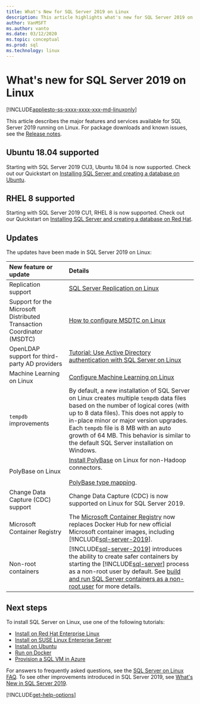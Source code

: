 ```yaml
---
title: What's New for SQL Server 2019 on Linux
description: This article highlights what's new for SQL Server 2019 on Linux.
author: VanMSFT 
ms.author: vanto
ms.date: 03/12/2020
ms.topic: conceptual
ms.prod: sql
ms.technology: linux
---
```


# What's new for SQL Server 2019 on Linux

[!INCLUDE[appliesto-ss-xxxx-xxxx-xxx-md-linuxonly](../includes/appliesto-ss-xxxx-xxxx-xxx-md-linuxonly.md)]

This article describes the major features and services available for SQL Server 2019 running on Linux. For package downloads and known issues, see the [Release notes](sql-server-linux-release-notes-2019.md?view=sql-server-linux-ver15).

## Ubuntu 18.04 supported

Starting with SQL Server 2019 CU3, Ubuntu 18.04 is now supported. Check out our Quickstart on [Installing SQL Server and creating a database on Ubuntu](quickstart-install-connect-ubuntu.md?view=sql-server-linux-ver15).

## RHEL 8 supported

Starting with SQL Server 2019 CU1, RHEL 8 is now supported. Check out our Quickstart on [Installing SQL Server and creating a database on Red Hat](quickstart-install-connect-red-hat.md?view=sql-server-linux-ver15).

## Updates

The updates have been made in SQL Server 2019 on Linux:

| New feature or update | Details |
|:-----|:-----|
|Replication support |[SQL Server Replication on Linux](sql-server-linux-replication.md)
|Support for the Microsoft Distributed Transaction Coordinator (MSDTC) |[How to configure MSDTC on Linux](sql-server-linux-configure-msdtc.md) |
|OpenLDAP support for third-party AD providers |[Tutorial: Use Active Directory authentication with SQL Server on Linux](sql-server-linux-active-directory-authentication.md) |
|Machine Learning on Linux |[Configure Machine Learning on Linux](sql-server-linux-setup-machine-learning.md) |
|`tempdb` improvements | By default, a new installation of SQL Server on Linux creates multiple `tempdb` data files based on the number of logical cores (with up to 8 data files). This does not apply to in-place minor or major version upgrades. Each `tempdb` file is 8 MB with an auto growth of 64 MB. This behavior is similar to the default SQL Server installation on Windows. |
| PolyBase on Linux | [Install PolyBase](../relational-databases/polybase/polybase-linux-setup.md) on Linux for non-Hadoop connectors.<br/><br/>[PolyBase type mapping](../relational-databases/polybase/polybase-type-mapping.md). |
| Change Data Capture (CDC) support | Change Data Capture (CDC) is now supported on Linux for SQL Server 2019. |
| Microsoft Container Registry | The [Microsoft Container Registry](https://www.ntweekly.com/2019/09/23/microsoft-container-registry-to-replace-docker-hub-for-new-images/) now replaces Docker Hub for new official Microsoft container images, including [!INCLUDE[sql-server-2019](../includes/sssqlv15-md.md)]. |
| Non-root containers | [!INCLUDE[sql-server-2019](../includes/sssqlv15-md.md)] introduces the ability to create safer containers by starting the [!INCLUDE[sql-server](../includes/ssnoversion-md.md)] process as a non-root user by default. See [build and run SQL Server containers as a non-root user](sql-server-linux-configure-docker.md#buildnonrootcontainer) for more details. |

## Next steps

To install SQL Server on Linux, use one of the following tutorials:

- [Install on Red Hat Enterprise Linux](quickstart-install-connect-red-hat.md?view=sql-server-linux-ver15)
- [Install on SUSE Linux Enterprise Server](quickstart-install-connect-suse.md?view=sql-server-linux-ver15)
- [Install on Ubuntu](quickstart-install-connect-ubuntu.md?view=sql-server-linux-ver15)
- [Run on Docker](quickstart-install-connect-docker.md?view=sql-server-linux-ver15)
- [Provision a SQL VM in Azure](/azure/virtual-machines/linux/sql/provision-sql-server-linux-virtual-machine?toc=/sql/toc/toc.json)

For answers to frequently asked questions, see the [SQL Server on Linux FAQ](sql-server-linux-faq.md). To see other improvements introduced in SQL Server 2019, see [What's New in SQL Server 2019](../sql-server/what-s-new-in-sql-server-ver15.md?view=sql-server-ver15).

[!INCLUDE[get-help-options](../includes/paragraph-content/get-help-options.md)]
